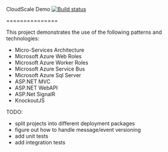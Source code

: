 CloudScale Demo [![Build status](https://ci.appveyor.com/api/projects/status/9ri6eaqiai8q6i53)](https://ci.appveyor.com/project/ShawInnes/airline)

===============


This project demonstrates the use of the following patterns and technologies:

* Micro-Services Architecture
* Microsoft Azure Web Roles
* Microsoft Azure Worker Roles
* Microsoft Azure Service Bus
* Microsoft Azure Sql Server
* ASP.NET MVC
* ASP.NET WebAPI
* ASP.Net SignalR
* KnockoutJS

TODO:

* split projects into different deployment packages
* figure out how to handle message/event versioning
* add unit tests
* add integration tests

